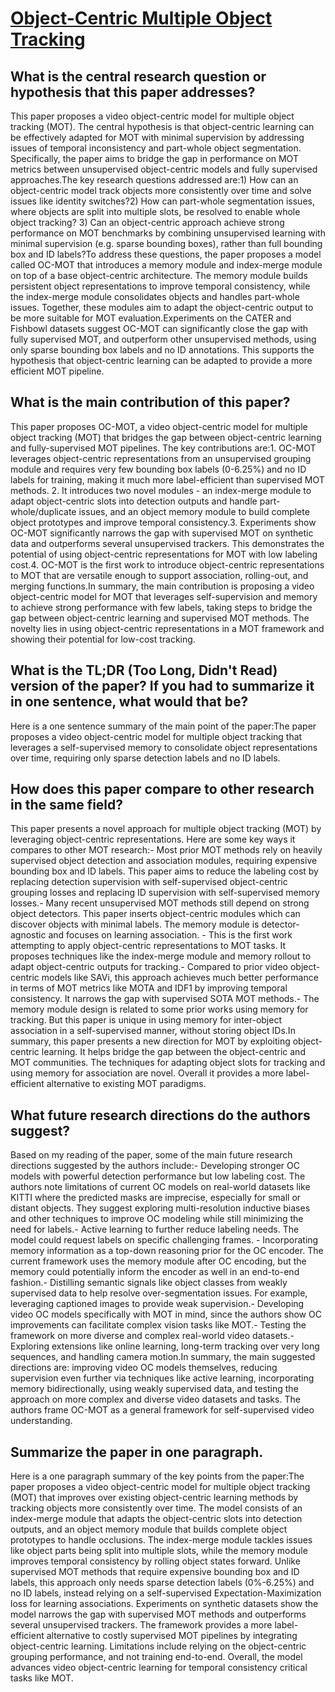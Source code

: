 # [Object-Centric Multiple Object Tracking](https://arxiv.org/abs/2309.00233)

## What is the central research question or hypothesis that this paper addresses?

This paper proposes a video object-centric model for multiple object tracking (MOT). The central hypothesis is that object-centric learning can be effectively adapted for MOT with minimal supervision by addressing issues of temporal inconsistency and part-whole object segmentation. Specifically, the paper aims to bridge the gap in performance on MOT metrics between unsupervised object-centric models and fully supervised approaches.The key research questions addressed are:1) How can an object-centric model track objects more consistently over time and solve issues like identity switches?2) How can part-whole segmentation issues, where objects are split into multiple slots, be resolved to enable whole object tracking? 3) Can an object-centric approach achieve strong performance on MOT benchmarks by combining unsupervised learning with minimal supervision (e.g. sparse bounding boxes), rather than full bounding box and ID labels?To address these questions, the paper proposes a model called OC-MOT that introduces a memory module and index-merge module on top of a base object-centric architecture. The memory module builds persistent object representations to improve temporal consistency, while the index-merge module consolidates objects and handles part-whole issues. Together, these modules aim to adapt the object-centric output to be more suitable for MOT evaluation.Experiments on the CATER and Fishbowl datasets suggest OC-MOT can significantly close the gap with fully supervised MOT, and outperform other unsupervised methods, using only sparse bounding box labels and no ID annotations. This supports the hypothesis that object-centric learning can be adapted to provide a more efficient MOT pipeline.


## What is the main contribution of this paper?

This paper proposes OC-MOT, a video object-centric model for multiple object tracking (MOT) that bridges the gap between object-centric learning and fully-supervised MOT pipelines. The key contributions are:1. OC-MOT leverages object-centric representations from an unsupervised grouping module and requires very few bounding box labels (0-6.25%) and no ID labels for training, making it much more label-efficient than supervised MOT methods. 2. It introduces two novel modules - an index-merge module to adapt object-centric slots into detection outputs and handle part-whole/duplicate issues, and an object memory module to build complete object prototypes and improve temporal consistency.3. Experiments show OC-MOT significantly narrows the gap with supervised MOT on synthetic data and outperforms several unsupervised trackers. This demonstrates the potential of using object-centric representations for MOT with low labeling cost.4. OC-MOT is the first work to introduce object-centric representations to MOT that are versatile enough to support association, rolling-out, and merging functions.In summary, the main contribution is proposing a video object-centric model for MOT that leverages self-supervision and memory to achieve strong performance with few labels, taking steps to bridge the gap between object-centric learning and supervised MOT methods. The novelty lies in using object-centric representations in a MOT framework and showing their potential for low-cost tracking.


## What is the TL;DR (Too Long, Didn't Read) version of the paper? If you had to summarize it in one sentence, what would that be?

Here is a one sentence summary of the main point of the paper:The paper proposes a video object-centric model for multiple object tracking that leverages a self-supervised memory to consolidate object representations over time, requiring only sparse detection labels and no ID labels.


## How does this paper compare to other research in the same field?

This paper presents a novel approach for multiple object tracking (MOT) by leveraging object-centric representations. Here are some key ways it compares to other MOT research:- Most prior MOT methods rely on heavily supervised object detection and association modules, requiring expensive bounding box and ID labels. This paper aims to reduce the labeling cost by replacing detection supervision with self-supervised object-centric grouping losses and replacing ID supervision with self-supervised memory losses.- Many recent unsupervised MOT methods still depend on strong object detectors. This paper inserts object-centric modules which can discover objects with minimal labels. The memory module is detector-agnostic and focuses on learning association.  - This is the first work attempting to apply object-centric representations to MOT tasks. It proposes techniques like the index-merge module and memory rollout to adapt object-centric outputs for tracking.- Compared to prior video object-centric models like SAVi, this approach achieves much better performance in terms of MOT metrics like MOTA and IDF1 by improving temporal consistency. It narrows the gap with supervised SOTA MOT methods.- The memory module design is related to some prior works using memory for tracking. But this paper is unique in using memory for inter-object association in a self-supervised manner, without storing object IDs.In summary, this paper presents a new direction for MOT by exploiting object-centric learning. It helps bridge the gap between the object-centric and MOT communities. The techniques for adapting object slots for tracking and using memory for association are novel. Overall it provides a more label-efficient alternative to existing MOT paradigms.


## What future research directions do the authors suggest?

Based on my reading of the paper, some of the main future research directions suggested by the authors include:- Developing stronger OC models with powerful detection performance but low labeling cost. The authors note limitations of current OC models on real-world datasets like KITTI where the predicted masks are imprecise, especially for small or distant objects. They suggest exploring multi-resolution inductive biases and other techniques to improve OC modeling while still minimizing the need for labels.- Active learning to further reduce labeling needs. The model could request labels on specific challenging frames. - Incorporating memory information as a top-down reasoning prior for the OC encoder. The current framework uses the memory module after OC encoding, but the memory could potentially inform the encoder as well in an end-to-end fashion.- Distilling semantic signals like object classes from weakly supervised data to help resolve over-segmentation issues. For example, leveraging captioned images to provide weak supervision.- Developing video OC models specifically with MOT in mind, since the authors show OC improvements can facilitate complex vision tasks like MOT.- Testing the framework on more diverse and complex real-world video datasets.- Exploring extensions like online learning, long-term tracking over very long sequences, and handling camera motion.In summary, the main suggested directions are: improving video OC models themselves, reducing supervision even further via techniques like active learning, incorporating memory bidirectionally, using weakly supervised data, and testing the approach on more complex and diverse video datasets and tasks. The authors frame OC-MOT as a general framework for self-supervised video understanding.


## Summarize the paper in one paragraph.

Here is a one paragraph summary of the key points from the paper:The paper proposes a video object-centric model for multiple object tracking (MOT) that improves over existing object-centric learning methods by tracking objects more consistently over time. The model consists of an index-merge module that adapts the object-centric slots into detection outputs, and an object memory module that builds complete object prototypes to handle occlusions. The index-merge module tackles issues like object parts being split into multiple slots, while the memory module improves temporal consistency by rolling object states forward. Unlike supervised MOT methods that require expensive bounding box and ID labels, this approach only needs sparse detection labels (0%-6.25%) and no ID labels, instead relying on a self-supervised Expectation-Maximization loss for learning associations. Experiments on synthetic datasets show the model narrows the gap with supervised MOT methods and outperforms several unsupervised trackers. The framework provides a more label-efficient alternative to costly supervised MOT pipelines by integrating object-centric learning. Limitations include relying on the object-centric grouping performance, and not training end-to-end. Overall, the model advances video object-centric learning for temporal consistency critical tasks like MOT.
